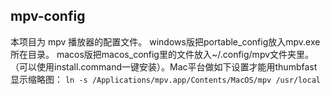 ## mpv-config
本项目为 mpv 播放器的配置文件。
windows版把portable_config放入mpv.exe所在目录。
macos版把macos_config里的文件放入~/.config/mpv文件夹里。（可以使用install.command一键安装）。Mac平台做如下设置才能用thumbfast显示缩略图：
`ln -s /Applications/mpv.app/Contents/MacOS/mpv /usr/local`

